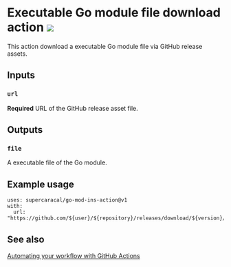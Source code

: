 Executable Go module file download action ![](https://github.com/supercaracal/go-mod-dl-action/workflows/CI/badge.svg)
==========================

This action download a executable Go module file via GitHub release assets.

## Inputs

### `url`

**Required** URL of the GitHub release asset file.

## Outputs

### `file`

A executable file of the Go module.

## Example usage

```
uses: supercaracal/go-mod-ins-action@v1
with:
  url: "https://github.com/${user}/${repository}/releases/download/${version}/${package}_${GOOS}_${GOARCH}.tar.gz"
```

## See also
[Automating your workflow with GitHub Actions](https://help.github.com/en/actions/automating-your-workflow-with-github-actions)
